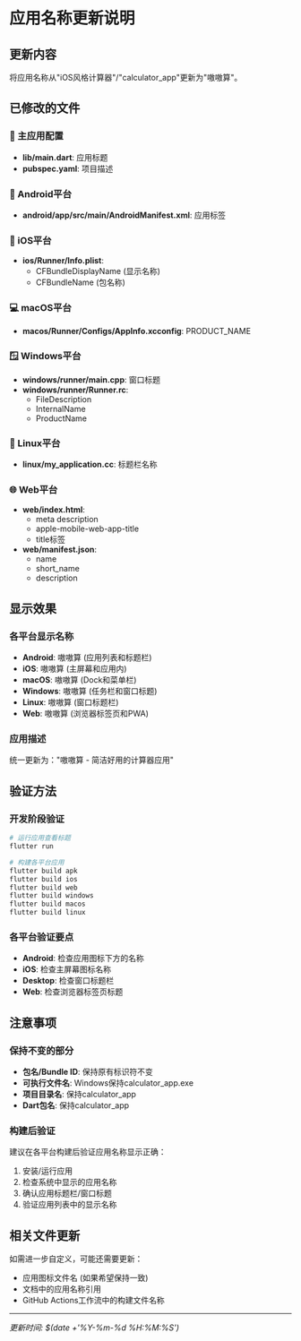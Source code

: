 # 应用名称更新说明

## 更新内容
将应用名称从"iOS风格计算器"/"calculator_app"更新为"嗷嗷算"。

## 已修改的文件

### 🎯 主应用配置
- **lib/main.dart**: 应用标题
- **pubspec.yaml**: 项目描述

### 📱 Android平台
- **android/app/src/main/AndroidManifest.xml**: 应用标签

### 🍎 iOS平台
- **ios/Runner/Info.plist**: 
  - CFBundleDisplayName (显示名称)
  - CFBundleName (包名称)

### 💻 macOS平台
- **macos/Runner/Configs/AppInfo.xcconfig**: PRODUCT_NAME

### 🪟 Windows平台
- **windows/runner/main.cpp**: 窗口标题
- **windows/runner/Runner.rc**: 
  - FileDescription
  - InternalName
  - ProductName

### 🐧 Linux平台
- **linux/my_application.cc**: 标题栏名称

### 🌐 Web平台
- **web/index.html**:
  - meta description
  - apple-mobile-web-app-title
  - title标签
- **web/manifest.json**:
  - name
  - short_name
  - description

## 显示效果

### 各平台显示名称
- **Android**: 嗷嗷算 (应用列表和标题栏)
- **iOS**: 嗷嗷算 (主屏幕和应用内)
- **macOS**: 嗷嗷算 (Dock和菜单栏)
- **Windows**: 嗷嗷算 (任务栏和窗口标题)
- **Linux**: 嗷嗷算 (窗口标题栏)
- **Web**: 嗷嗷算 (浏览器标签页和PWA)

### 应用描述
统一更新为："嗷嗷算 - 简洁好用的计算器应用"

## 验证方法

### 开发阶段验证
```bash
# 运行应用查看标题
flutter run

# 构建各平台应用
flutter build apk
flutter build ios
flutter build web
flutter build windows
flutter build macos
flutter build linux
```

### 各平台验证要点
- **Android**: 检查应用图标下方的名称
- **iOS**: 检查主屏幕图标名称
- **Desktop**: 检查窗口标题栏
- **Web**: 检查浏览器标签页标题

## 注意事项

### 保持不变的部分
- **包名/Bundle ID**: 保持原有标识符不变
- **可执行文件名**: Windows保持calculator_app.exe
- **项目目录名**: 保持calculator_app
- **Dart包名**: 保持calculator_app

### 构建后验证
建议在各平台构建后验证应用名称显示正确：
1. 安装/运行应用
2. 检查系统中显示的应用名称
3. 确认应用标题栏/窗口标题
4. 验证应用列表中的显示名称

## 相关文件更新
如需进一步自定义，可能还需要更新：
- 应用图标文件名 (如果希望保持一致)
- 文档中的应用名称引用
- GitHub Actions工作流中的构建文件名称

---
*更新时间: $(date +'%Y-%m-%d %H:%M:%S')* 
